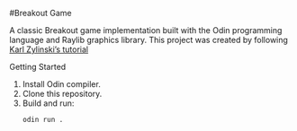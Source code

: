 #Breakout Game 

A classic Breakout game implementation built with the Odin programming language and Raylib graphics library.
This project was created by following [Karl Zylinski’s tutorial](https://www.youtube.com/watch?v=vfgZOEvO0kM)

Getting Started
 1. Install Odin compiler.
 2. Clone this repository.
 3. Build and run:
    ```
    odin run .
    ```
